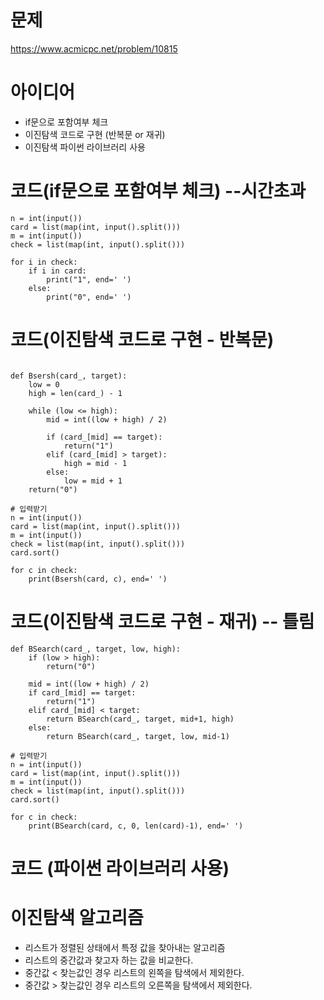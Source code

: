 # 문제
https://www.acmicpc.net/problem/10815

###

# 아이디어
- if문으로 포함여부 체크
- 이진탐색 코드로 구현 (반복문 or 재귀)
- 이진탐색 파이썬 라이브러리 사용

### 

# 코드(if문으로 포함여부 체크) --시간초과
```{python}
n = int(input())
card = list(map(int, input().split()))
m = int(input())
check = list(map(int, input().split()))

for i in check:
    if i in card:
        print("1", end=' ')
    else:
        print("0", end=' ')
```
###

# 코드(이진탐색 코드로 구현 - 반복문)
```{python}

def Bsersh(card_, target):
    low = 0
    high = len(card_) - 1

    while (low <= high):
        mid = int((low + high) / 2)

        if (card_[mid] == target):
            return("1")
        elif (card_[mid] > target):
            high = mid - 1
        else:
            low = mid + 1
    return("0")

# 입력받기
n = int(input())
card = list(map(int, input().split()))
m = int(input())
check = list(map(int, input().split()))
card.sort()

for c in check:
    print(Bsersh(card, c), end=' ')

```
###

# 코드(이진탐색 코드로 구현 - 재귀) -- 틀림
```
def BSearch(card_, target, low, high):
    if (low > high):
        return("0")

    mid = int((low + high) / 2)
    if card_[mid] == target:
        return("1")
    elif card_[mid] < target:
        return BSearch(card_, target, mid+1, high)
    else:
        return BSearch(card_, target, low, mid-1)

# 입력받기
n = int(input())
card = list(map(int, input().split()))
m = int(input())
check = list(map(int, input().split()))
card.sort()

for c in check:
    print(BSearch(card, c, 0, len(card)-1), end=' ')
```
# 코드 (파이썬 라이브러리 사용)



### 

# 이진탐색 알고리즘
- 리스트가 정렬된 상태에서 특정 값을 찾아내는 알고리즘
- 리스트의 중간값과 찾고자 하는 값을 비교한다.
- 중간값 < 찾는값인 경우 리스트의 왼쪽을 탐색에서 제외한다.
- 중간값 > 찾는값인 경우 리스트의 오른쪽을 탐색에서 제외한다.
